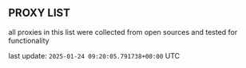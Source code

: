 ## PROXY LIST

all proxies in this list were collected from open sources and tested for functionality

last update: `2025-01-24 09:20:05.791738+00:00` UTC